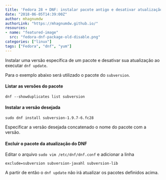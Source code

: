 ```yaml
---
title: 'Fedora 28 + DNF: instalar pacote antigo e desativar atualização'
date: "2018-06-05T14:39:00Z"
author: mhagnumdw
authorLink: "https://mhagnumdw.github.io/"
resources:
- name: "featured-image"
  src: "fedora-dnf-package-old-disable.png"
categories: ["linux"]
tags: ["Fedora", "dnf", "yum"]
---
```


Instalar uma versão específica de um pacote e desativar sua atualização ao executar `dnf update`.

<!--more-->

Para o exemplo abaixo será utilizado o pacote do `subversion`.

#### Listar as versões do pacote

```shell
dnf --showduplicates list subversion
```

#### Instalar a versão desejada

```shell
sudo dnf install subversion-1.9.7-6.fc28
```

Especificar a versão desejada concatenado o nome do pacote com a versão.

#### Excluir o pacote da atualização do DNF

Editar o arquivo `sudo vim /etc/dnf/dnf.conf` e adicionar a linha

```text
exclude=subversion subversion-javahl subversion-lib
```

A partir de então o `dnf update` não irá atualizar os pacotes definidos acima.
